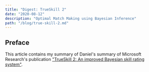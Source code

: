 ```yaml
---
title: "Digest: TrueSkill 2"
date: "2020-08-12"
description: "Optimal Match Making using Bayesian Inference"
path: "/blog/true-skill-2.md"
---
```


## Preface
This article contains my summary of Daniel's summary of Microsoft Research's publication ["TrueSkill 2: An improved Bayesian skill rating system"](https://www.microsoft.com/en-us/research/uploads/prod/2018/03/trueskill2.pdf).

